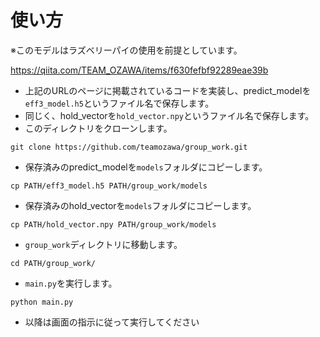 # 使い方
※このモデルはラズベリーパイの使用を前提としています。

https://qiita.com/TEAM_OZAWA/items/f630fefbf92289eae39b
- 上記のURLのページに掲載されているコードを実装し、predict_modelを```eff3_model.h5```というファイル名で保存します。
- 同じく、hold_vectorを```hold_vector.npy```というファイル名で保存します。
- このディレクトリをクローンします。
```
git clone https://github.com/teamozawa/group_work.git
```
- 保存済みのpredict_modelを```models```フォルダにコピーします。
```
cp PATH/eff3_model.h5 PATH/group_work/models
```
- 保存済みのhold_vectorを```models```フォルダにコピーします。
```
cp PATH/hold_vector.npy PATH/group_work/models
```
- ```group_work```ディレクトリに移動します。
```
cd PATH/group_work/
```
- ```main.py```を実行します。
```
python main.py
```
- 以降は画面の指示に従って実行してください
